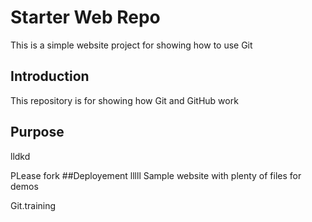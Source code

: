 # Starter Web Repo
This is a simple website project for showing how to use Git 

## Introduction 
This repository is for showing how Git and GitHub work

## Purpose
lldkd

PLease fork 
##Deployement
lllll
Sample website with plenty of files for demos


Git.training